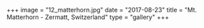 +++
image = "12_matterhorn.jpg"
date = "2017-08-23"
title = "Mt. Matterhorn - Zermatt, Switzerland"
type = "gallery"
+++